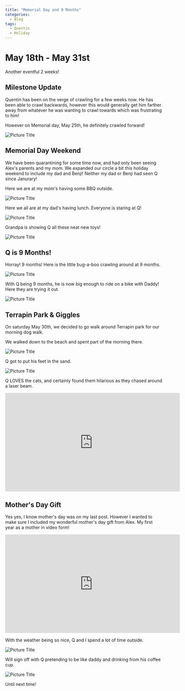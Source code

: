 ```yaml
---
title: "Memorial Day and 9 Months"
categories:
  - Blog
tags:
  - Quentin
  - Holiday
---
```


# May 18th - May 31st

Another eventful 2 weeks!

## Milestone Update

Quentin has been on the verge of crawling for a few weeks now. He has been able to crawl backwards, however this would generally get him farther away from whatever he was wanting to crawl towards which was frustrating to him!

However on Memorial day, May 25th, he definitely crawled forward!

![Picture Title](/assets/images/crawl.jpg)

## Memorial Day Weekend

We have been quarantining for some time now, and had only been seeing Alex's parents and my mom. We expanded our circle a bit this holiday weekend to include my dad and Benji! Neither my dad or Benji had seen Q since Janurary!  

Here we are at my mom's having some BBQ outside.

![Picture Title](/assets/images/bbq.jpg)

Here we all are at my dad's having lunch. Everyone is staring at Q!

![Picture Title](/assets/images/lookatq.jpg)

Grandpa is showing Q all these neat new toys!

![Picture Title](/assets/images/grandpaq.jpg)

## Q is 9 Months!

Horray! 9 months! Here is the little bug-a-boo crawling around at 9 months.

![Picture Title](/assets/images/9mo.jpg)

With Q being 9 months, he is now big enough to ride on a bike with Daddy! Here they are trying it out.

![Picture Title](/assets/images/bike.jpg)

## Terrapin Park & Giggles

On saturday May 30th, we decided to go walk around Terrapin park for our morning dog walk.

We walked down to the beach and spent part of the morning there.

![Picture Title](/assets/images/beach1.jpg)

Q got to put his feet in the sand.

![Picture Title](/assets/images/beach2.jpg)

Q LOVES the cats, and certainly found them hilarious as they chased around a laser beam.
<p>
</p>

<iframe width="560" height="315" src="https://www.youtube.com/embed/cI9c9O0rguM" frameborder="0" allow="accelerometer; autoplay; encrypted-media; gyroscope; picture-in-picture" allowfullscreen></iframe>

<p>
</p>

## Mother's Day Gift  

Yes yes, I know mother's day was on my last post. However I wanted to make sure I included my wonderful mother's day gift from Alex. My first year as a mother in video form!

<p>
</p>

<iframe width="560" height="315" src="https://www.youtube.com/embed/6OO8lEgqmAE" frameborder="0" allow="accelerometer; autoplay; encrypted-media; gyroscope; picture-in-picture" allowfullscreen></iframe>

<p>
</p>

With the weather being so nice, Q and I spend a lot of time outside.

![Picture Title](/assets/images/outsidecbq.jpg)

Will sign off with Q pretending to be like daddy and drinking from his coffee cup.

![Picture Title](/assets/images/explore.jpg)

Until next time!

